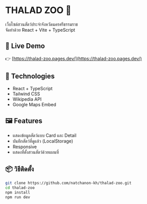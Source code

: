 # THALAD ZOO 🦒

เว็บไซต์สวนสัตว์ประจำจังหวัดนครศรีธรรมราช  
จัดทำด้วย React + Vite + TypeScript

## 🔗 Live Demo
👉 [https://thalad-zoo.pages.dev/](https://thalad-zoo.pages.dev/)

## 🔧 Technologies
- React + TypeScript
- Tailwind CSS
- Wikipedia API
- Google Maps Embed

## 🖼️ Features
- แสดงข้อมูลสัตว์แบบ Card และ Detail
- บันทึกสัตว์ที่ดูแล้ว (LocalStorage)
- Responsive
- แสดงที่ตั้งสวนสัตว์ด้วยแผนที่

## 📦 วิธีติดตั้ง
```bash
git clone https://github.com/natchanon-kh/thalad-zoo.git
cd thalad-zoo
npm install
npm run dev
